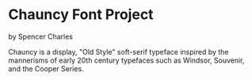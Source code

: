# Chauncy Font Project
by Spencer Charles

Chauncy is a display, "Old Style" soft-serif typeface inspired by the mannerisms of early 20th century typefaces such as Windsor, Souvenir, and the Cooper Series.
